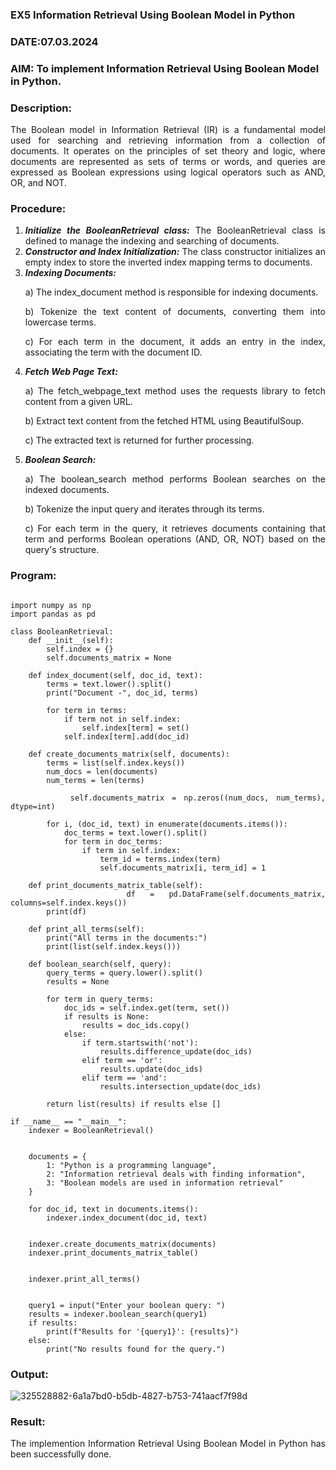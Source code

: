### EX5 Information Retrieval Using Boolean Model in Python
### DATE:07.03.2024
### AIM: To implement Information Retrieval Using Boolean Model in Python.
### Description:
<div align = "justify">
The Boolean model in Information Retrieval (IR) is a fundamental model used for searching and retrieving information from a collection of documents. It operates on the principles of set theory and logic, where documents are represented as sets of terms or words, and queries are expressed as Boolean expressions using logical operators such as AND, OR, and NOT.
  
### Procedure:
1. ***Initialize the BooleanRetrieval class:*** The BooleanRetrieval class is defined to manage the indexing and searching of documents.
2. ***Constructor and Index Initialization:*** The class constructor initializes an empty index to store the inverted index mapping terms to documents.
3. ***Indexing Documents:***
    <p> a) The index_document method is responsible for indexing documents.
    <p> b) Tokenize the text content of documents, converting them into lowercase terms.
    <p> c) For each term in the document, it adds an entry in the index, associating the term with the document ID. </p>
4. ***Fetch Web Page Text:***
    <p>a) The fetch_webpage_text method uses the requests library to fetch content from a given URL.
    <p>b) Extract text content from the fetched HTML using BeautifulSoup.
    <p>c) The extracted text is returned for further processing.
5. ***Boolean Search:***
    <p>a) The boolean_search method performs Boolean searches on the indexed documents.
    <p>b) Tokenize the input query and iterates through its terms.
    <p>c) For each term in the query, it retrieves documents containing that term and performs Boolean operations (AND, OR, NOT) based on the query's structure.

### Program:

~~~

import numpy as np
import pandas as pd

class BooleanRetrieval:
    def __init__(self):
        self.index = {}
        self.documents_matrix = None

    def index_document(self, doc_id, text):
        terms = text.lower().split()
        print("Document -", doc_id, terms)

        for term in terms:
            if term not in self.index:
                self.index[term] = set()
            self.index[term].add(doc_id)

    def create_documents_matrix(self, documents):
        terms = list(self.index.keys())
        num_docs = len(documents)
        num_terms = len(terms)

        self.documents_matrix = np.zeros((num_docs, num_terms), dtype=int)

        for i, (doc_id, text) in enumerate(documents.items()):
            doc_terms = text.lower().split()
            for term in doc_terms:
                if term in self.index:
                    term_id = terms.index(term)
                    self.documents_matrix[i, term_id] = 1

    def print_documents_matrix_table(self):
        df = pd.DataFrame(self.documents_matrix, columns=self.index.keys())
        print(df)

    def print_all_terms(self):
        print("All terms in the documents:")
        print(list(self.index.keys()))

    def boolean_search(self, query):
        query_terms = query.lower().split()
        results = None

        for term in query_terms:
            doc_ids = self.index.get(term, set())
            if results is None:
                results = doc_ids.copy()
            else:
                if term.startswith('not'):
                    results.difference_update(doc_ids)
                elif term == 'or':
                    results.update(doc_ids)
                elif term == 'and':
                    results.intersection_update(doc_ids)

        return list(results) if results else []

if __name__ == "__main__":
    indexer = BooleanRetrieval()

   
    documents = {
        1: "Python is a programming language",
        2: "Information retrieval deals with finding information",
        3: "Boolean models are used in information retrieval"
    }

    for doc_id, text in documents.items():
        indexer.index_document(doc_id, text)

    
    indexer.create_documents_matrix(documents)
    indexer.print_documents_matrix_table()


    indexer.print_all_terms()


    query1 = input("Enter your boolean query: ")
    results = indexer.boolean_search(query1)
    if results:
        print(f"Results for '{query1}': {results}")
    else:
        print("No results found for the query.")
~~~
### Output:
![325528882-6a1a7bd0-b5db-4827-b753-741aacf7f98d](https://github.com/Sakthimurugavel/WDM_EXP5/assets/118707246/36d06e59-7512-4941-bd45-9243fb29800b)

### Result:
The implemention Information Retrieval Using Boolean Model in Python has been successfully done.
